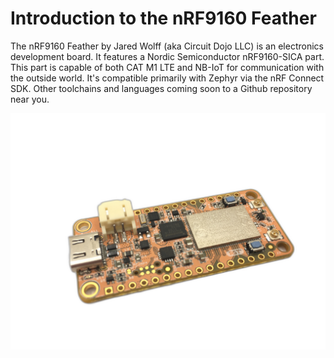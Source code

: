 # Introduction to the nRF9160 Feather

The nRF9160 Feather by Jared Wolff (aka Circuit Dojo LLC) is an electronics development board. It features a Nordic Semiconductor nRF9160-SICA part. This part is capable of both CAT M1 LTE and NB-IoT for communication with the outside world. It's compatible primarily with Zephyr via the nRF Connect SDK. Other toolchains and languages coming soon to a Github repository near you.

![nRf9160 Feather Trimmed](img/nrf9160-feather-v4-nobg.jpg)